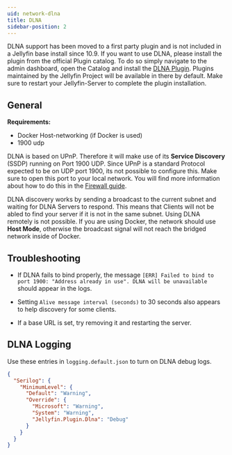 ```yaml
---
uid: network-dlna
title: DLNA
sidebar-position: 2
---
```


DLNA support has been moved to a first party plugin and is not included in a Jellyfin base install since 10.9.
If you want to use DLNA, please install the plugin from the official Plugin catalog.
To do so simply navigate to the admin dashboard, open the Catalog and install the [DLNA Plugin](https://github.com/jellyfin/jellyfin-plugin-dlna). Plugins maintained by the Jellyfin Project will be available in there by default.
Make sure to restart your Jellyfin-Server to complete the plugin installation.

## General

**Requirements:**

- Docker Host-networking (if Docker is used)
- 1900 udp

DLNA is based on UPnP.
Therefore it will make use of its **Service Discovery** (SSDP) running on Port 1900 UDP.
Since UPnP is a standard Protocol expected to be on UDP port 1900, its not possible to configure this.
Make sure to open this port to your local network. You will find more information about how to do this in the [Firewall guide](./#firewall-port-forwarding).

DLNA discovery works by sending a broadcast to the current subnet and waiting for DLNA Servers to respond.
This means that Clients will not be abled to find your server if it is not in the same subnet.
Using DLNA remotely is not possible.
If you are using Docker, the network should use **Host Mode**, otherwise the broadcast signal will not reach the bridged network inside of Docker.

## Troubleshooting

- If DLNA fails to bind properly, the message `[ERR] Failed to bind to port 1900: "Address already in use". DLNA will be unavailable` should appear in the logs.

- Setting `Alive message interval (seconds)` to 30 seconds also appears to help discovery for some clients.

- If a base URL is set, try removing it and restarting the server.

## DLNA Logging

Use these entries in `logging.default.json` to turn on DLNA debug logs.

```json
{
  "Serilog": {
    "MinimumLevel": {
      "Default": "Warning",
      "Override": {
        "Microsoft": "Warning",
        "System": "Warning",
        "Jellyfin.Plugin.Dlna": "Debug"
      }
    }
  }
}
```
